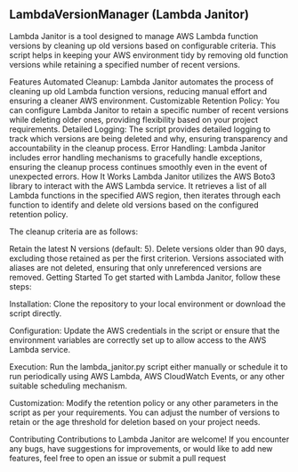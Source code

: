## LambdaVersionManager (Lambda Janitor)

Lambda Janitor is a tool designed to manage AWS Lambda function versions by cleaning up old versions based on configurable criteria. This script helps in keeping your AWS environment tidy by removing old function versions while retaining a specified number of recent versions.

Features
Automated Cleanup: Lambda Janitor automates the process of cleaning up old Lambda function versions, reducing manual effort and ensuring a cleaner AWS environment.
Customizable Retention Policy: You can configure Lambda Janitor to retain a specific number of recent versions while deleting older ones, providing flexibility based on your project requirements.
Detailed Logging: The script provides detailed logging to track which versions are being deleted and why, ensuring transparency and accountability in the cleanup process.
Error Handling: Lambda Janitor includes error handling mechanisms to gracefully handle exceptions, ensuring the cleanup process continues smoothly even in the event of unexpected errors.
How It Works
Lambda Janitor utilizes the AWS Boto3 library to interact with the AWS Lambda service. It retrieves a list of all Lambda functions in the specified AWS region, then iterates through each function to identify and delete old versions based on the configured retention policy.

The cleanup criteria are as follows:

Retain the latest N versions (default: 5).
Delete versions older than 90 days, excluding those retained as per the first criterion.
Versions associated with aliases are not deleted, ensuring that only unreferenced versions are removed.
Getting Started
To get started with Lambda Janitor, follow these steps:

Installation: Clone the repository to your local environment or download the script directly.

Configuration: Update the AWS credentials in the script or ensure that the environment variables are correctly set up to allow access to the AWS Lambda service.

Execution: Run the lambda_janitor.py script either manually or schedule it to run periodically using AWS Lambda, AWS CloudWatch Events, or any other suitable scheduling mechanism.

Customization: Modify the retention policy or any other parameters in the script as per your requirements. You can adjust the number of versions to retain or the age threshold for deletion based on your project needs.

Contributing
Contributions to Lambda Janitor are welcome! If you encounter any bugs, have suggestions for improvements, or would like to add new features, feel free to open an issue or submit a pull request
